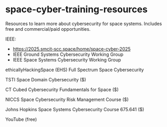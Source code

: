 # space-cyber-training-resources
Resources to learn more about cybersecurity for space systems.  Includes free and commercial/paid opportunities.

IEEE:
- https://2025.smcit-scc.space/home/space-cyber-2025
- IEEE Ground Systems Cybersecurity Working Group
- IEEE Space Systems Cybersecurity Working Group

ethicallyHackingSpace (EHS) Full Spectrum Space Cybersecurity 

TSTI Space Domain Cybersecurity ($)

CT Cubed Cybersecurity Fundamentals for Space ($)

NICCS Space Cybersecurity Risk Management Course ($)

Johns Hopkins Space Systems Cybersecurity Course 675.641 ($)

YouTube (free)
